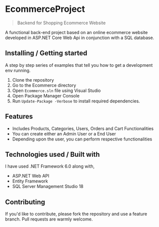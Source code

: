 # EcommerceProject
> Backend for Shopping Ecommerce Website

A functional back-end project based on an online ecommerce website developed in ASP.NET Core Web Api in conjunction with a SQL database.

## Installing / Getting started

A step by step series of examples that tell you how to get a development env running.

1. Clone the repository
2. Go to the Ecommerce directory
3. Open `Ecommerce.sln` file using Visual Studio
4. Open Package Manager Console
5. Run `Update-Package -Verbose` to install required dependencies.


## Features

* Includes Products, Categories, Users, Orders and Cart Functionalities
* You can create either an Admin User or a End User
* Depending upon the user, you can perform respective functionalities


## Technologies used / Built with

I have used .NET Framework 6.0 along with,
* ASP.NET Web API 
* Entity Framework
* SQL Server Management Studio 18 


## Contributing

If you'd like to contribute, please fork the repository and use a feature branch. Pull requests are warmly welcome.
